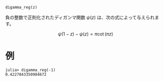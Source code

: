 ```
digamma_reg(z)
```

負の整数で正則化されたディガンマ関数 $ψ(z)$ は、次の式によって与えられます。

$$
ψ(1-z) - ψ(z) = π \operatorname{cot}(πz)
$$

# 例

```jldoctest
julia> digamma_reg(-1)
0.4227843350984672
```
